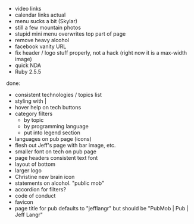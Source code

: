 - video links
- calendar links actual
- menu sucks a bit (Skylar)
- still a few mountain photos
- stupid mini menu overwrites top part of page
- remove heavy alcohol
- facebook vanity URL
- fix header / logo stuff properly, not a hack (right now it is a max-width image)
- quick NDA
- Ruby 2.5.5

done:

- consistent technologies / topics list
- styling with |
- hover help on tech buttons
- category filters
    - by topic
    - by programming language
    - put into legend section
- languages on pub page (icons)
- flesh out Jeff's page with bar image, etc.
- smaller font on tech on pub page
- page headers consistent text font
- layout of bottom
- larger logo
- Christine new brain icon
- statements on alcohol. "public mob"
- accordion for filters?
- code of conduct
- favicon
- page title for pub defaults to "jefflangr" but should be "PubMob | Pub | Jeff Langr"
